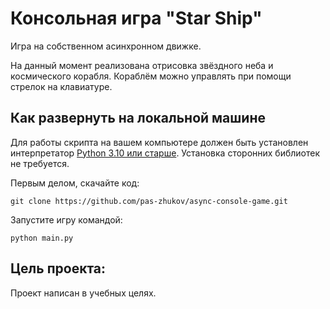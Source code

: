# Консольная игра "Star Ship"

Игра на собственном асинхронном движке. 

На данный момент реализована отрисовка звёздного неба и космического корабля. Кораблём можно управлять при помощи стрелок на клавиатуре.

## Как развернуть на локальной машине

Для работы скрипта на вашем компьютере должен быть установлен интерпретатор [Python 3.10 или старше](https://www.python.org/downloads/).
Установка сторонних библиотек не требуется.

Первым делом, скачайте код:
``` 
git clone https://github.com/pas-zhukov/async-console-game.git
```

Запустите игру командой:

```shell
python main.py
```

## Цель проекта:

Проект написан в учебных целях.